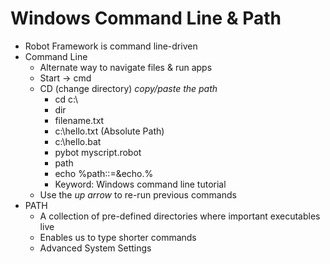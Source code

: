 # Windows Command Line & Path
- Robot Framework is command line-driven
- Command Line
  - Alternate way to navigate files & run apps
  - Start -> cmd
  - CD (change directory) *copy/paste the path*
    - cd c:\
    - dir
    - filename.txt
    - c:\hello.txt (Absolute Path)
    - c:\hello.bat
    - pybot myscript.robot
    - path
    - echo %path::=&echo.%
    - Keyword: Windows command line tutorial
  - Use the *up arrow* to re-run previous commands
- PATH
  - A collection of pre-defined directories where important executables live
  - Enables us to type shorter commands
  - Advanced System Settings